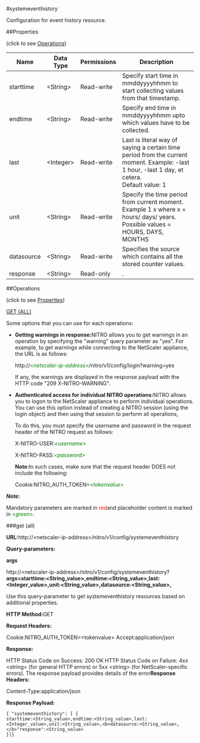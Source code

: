 #systemeventhistory

Configuration for event history resource.


##Properties 
<span>(click to see [Operations](#opera))</span>


<table><thead><tr><th>Name</th><th>Data Type</th><th>Permissions</th><th>Description</th></tr></thead><tbody><tr><td>starttime</td><td>&lt;String></td><td>Read-write</td><td>Specify start time in mmddyyyyhhmm to start collecting values from that timestamp.</td></tr><tr><td>endtime</td><td>&lt;String></td><td>Read-write</td><td>Specify end time in mmddyyyyhhmm upto which values have to be collected.</td></tr><tr><td>last</td><td>&lt;Integer></td><td>Read-write</td><td>Last is literal way of saying a certain time period from the current moment. Example: -last 1 hour, -last 1 day, et cetera.<br>Default value: 1</td></tr><tr><td>unit</td><td>&lt;String></td><td>Read-write</td><td>Specify the time period from current moment. Example 1 x where x = hours/ days/ years.<br>Possible values = HOURS, DAYS, MONTHS</td></tr><tr><td>datasource</td><td>&lt;String></td><td>Read-write</td><td>Specifies the source which contains all the stored counter values.</td></tr><tr><td>response</td><td>&lt;String></td><td>Read-only</td><td>.</td></tr></tbody></table>
##Operations 
<span>(click to see [Properties](#prope))</span>


[GET (ALL)](#get-)


Some options that you can use for each operations:
<ul><li><p><b>Getting warnings in response:</b>NITRO allows you to get warnings in an operation by specifying the "warning" query parameter as "yes". For example, to get warnings while connecting to the NetScaler appliance, the URL is as follows:</p><p>http://<span style="color:green;font-style:italic;">&lt;netscaler-ip-address&gt;</span>/nitro/v1/config/login?warning=yes</p><p>If any, the warnings are displayed in the response payload with the HTTP code "209 X-NITRO-WARNING".</p></li><li><p><b>Authenticated access for individual NITRO operations:</b>NITRO allows you to logon to the NetScaler appliance to perform individual operations. You can use this option instead of creating a NITRO session (using the login object) and then using that session to perform all operations,</p><p>To do this, you must specify the username and password in the request header of the NITRO request as follows:</p><p>X-NITRO-USER:<span style="color:green;font-style:italic;">&lt;username&gt;</span></p><p>X-NITRO-PASS:<span style="color:green;font-style:italic;">&lt;password&gt;</span></p><p><b>Note:</b>In such cases, make sure that the request header DOES not include the following:</p><p>Cookie:NITRO_AUTH_TOKEN=<span style="color:green;font-style:italic;">&lt;tokenvalue&gt;</span></p></li></ul>



***Note:*** 
Mandatory parameters are marked in <span style="color:#FF0000;">red</span>and placeholder content is marked in <span style="color:green;font-style:italic">&lt;green&gt;</span>.

###get (all)



<b>URL:</b>http://&lt;netscaler-ip-address&gt;/nitro/v1/config/systemeventhistory
<b>Query-parameters:</b>
<b>args</b>
http://&lt;netscaler-ip-address&gt;/nitro/v1/config/systemeventhistory?<b>args=starttime:&lt;String_value&gt;,endtime:&lt;String_value&gt;,last:&lt;Integer_value&gt;,unit:&lt;String_value&gt;,<b>datasource:&lt;String_value&gt;,</b></b>
Use this query-parameter to get systemeventhistory resources based on additional properties.



<b>HTTP Method:</b>GET
<b>Request Headers:</b>

Cookie:NITRO_AUTH_TOKEN=&lt;tokenvalue&gt;Accept:application/json

<b>Response:</b>
HTTP Status Code on Success: 200 OKHTTP Status Code on Failure: 4xx &lt;string&gt; (for general HTTP errors) or 5xx &lt;string&gt; (for NetScaler-specific errors). The response payload provides details of the error<b>Response Headers:</b>

Content-Type:application/json

<b>Response Payload: </b>```{ "systemeventhistory": [ {starttime:<String_value>,endtime:<String_value>,last:<Integer_value>,unit:<String_value>,<b>datasource:<String_value>,</b>"response":<String_value>}]}```



